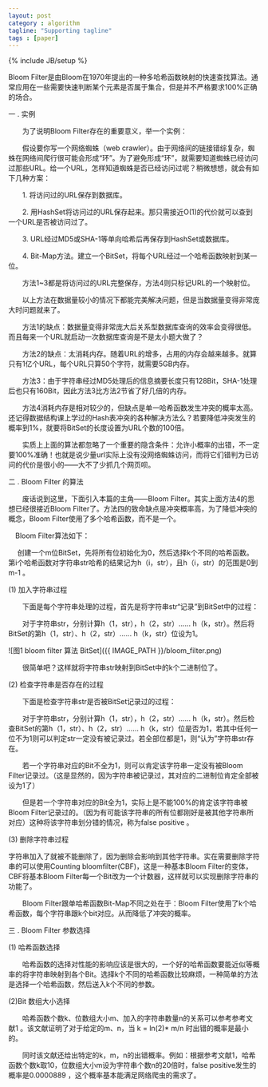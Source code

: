 ```yaml
---
layout: post
category : algorithm
tagline: "Supporting tagline"
tags : [paper]
---
```

{% include JB/setup %}

Bloom Filter是由Bloom在1970年提出的一种多哈希函数映射的快速查找算法。通常应用在一些需要快速判断某个元素是否属于集合，但是并不严格要求100%正确的场合。

 

一 . 实例  

　　为了说明Bloom Filter存在的重要意义，举一个实例：

　　假设要你写一个网络蜘蛛（web crawler）。由于网络间的链接错综复杂，蜘蛛在网络间爬行很可能会形成“环”。为了避免形成“环”，就需要知道蜘蛛已经访问过那些URL。给一个URL，怎样知道蜘蛛是否已经访问过呢？稍微想想，就会有如下几种方案：

　　1. 将访问过的URL保存到数据库。

　　2. 用HashSet将访问过的URL保存起来。那只需接近O(1)的代价就可以查到一个URL是否被访问过了。

　　3. URL经过MD5或SHA-1等单向哈希后再保存到HashSet或数据库。

　　4. Bit-Map方法。建立一个BitSet，将每个URL经过一个哈希函数映射到某一位。

　　方法1~3都是将访问过的URL完整保存，方法4则只标记URL的一个映射位。

 

　　以上方法在数据量较小的情况下都能完美解决问题，但是当数据量变得非常庞大时问题就来了。

　　方法1的缺点：数据量变得非常庞大后关系型数据库查询的效率会变得很低。而且每来一个URL就启动一次数据库查询是不是太小题大做了？

　　方法2的缺点：太消耗内存。随着URL的增多，占用的内存会越来越多。就算只有1亿个URL，每个URL只算50个字符，就需要5GB内存。

　　方法3：由于字符串经过MD5处理后的信息摘要长度只有128Bit，SHA-1处理后也只有160Bit，因此方法3比方法2节省了好几倍的内存。

　　方法4消耗内存是相对较少的，但缺点是单一哈希函数发生冲突的概率太高。还记得数据结构课上学过的Hash表冲突的各种解决方法么？若要降低冲突发生的概率到1%，就要将BitSet的长度设置为URL个数的100倍。


　　实质上上面的算法都忽略了一个重要的隐含条件：允许小概率的出错，不一定要100%准确！也就是说少量url实际上没有没网络蜘蛛访问，而将它们错判为已访问的代价是很小的——大不了少抓几个网页呗。 

 

二 . Bloom Filter 的算法  


　　废话说到这里，下面引入本篇的主角——Bloom Filter。其实上面方法4的思想已经很接近Bloom Filter了。方法四的致命缺点是冲突概率高，为了降低冲突的概念，Bloom Filter使用了多个哈希函数，而不是一个。

   　Bloom Filter算法如下：

  　 创建一个m位BitSet，先将所有位初始化为0，然后选择k个不同的哈希函数。第i个哈希函数对字符串str哈希的结果记为h（i，str），且h（i，str）的范围是0到m-1 。

 

(1) 加入字符串过程  

 

　　下面是每个字符串处理的过程，首先是将字符串str“记录”到BitSet中的过程：

　　对于字符串str，分别计算h（1，str），h（2，str）…… h（k，str）。然后将BitSet的第h（1，str）、h（2，str）…… h（k，str）位设为1。

 

![图1 bloom filter 算法 BitSet]({{ IMAGE_PATH }}/bloom_filter.png)
    

　　很简单吧？这样就将字符串str映射到BitSet中的k个二进制位了。

 

(2) 检查字符串是否存在的过程  

 

　　下面是检查字符串str是否被BitSet记录过的过程：

　　对于字符串str，分别计算h（1，str），h（2，str）…… h（k，str）。然后检查BitSet的第h（1，str）、h（2，str）…… h（k，str）位是否为1，若其中任何一位不为1则可以判定str一定没有被记录过。若全部位都是1，则“认为”字符串str存在。

 

　　若一个字符串对应的Bit不全为1，则可以肯定该字符串一定没有被Bloom Filter记录过。（这是显然的，因为字符串被记录过，其对应的二进制位肯定全部被设为1了）

　　但是若一个字符串对应的Bit全为1，实际上是不能100%的肯定该字符串被Bloom Filter记录过的。（因为有可能该字符串的所有位都刚好是被其他字符串所对应）这种将该字符串划分错的情况，称为false positive 。

 

(3) 删除字符串过程  

   字符串加入了就被不能删除了，因为删除会影响到其他字符串。实在需要删除字符串的可以使用Counting bloomfilter(CBF)，这是一种基本Bloom Filter的变体，CBF将基本Bloom Filter每一个Bit改为一个计数器，这样就可以实现删除字符串的功能了。

 

　　Bloom Filter跟单哈希函数Bit-Map不同之处在于：Bloom Filter使用了k个哈希函数，每个字符串跟k个bit对应。从而降低了冲突的概率。

 

三 . Bloom Filter 参数选择  

 

   (1) 哈希函数选择

   　　哈希函数的选择对性能的影响应该是很大的，一个好的哈希函数要能近似等概率的将字符串映射到各个Bit。选择k个不同的哈希函数比较麻烦，一种简单的方法是选择一个哈希函数，然后送入k个不同的参数。

   (2)Bit 数组大小选择  

   　　哈希函数个数k、位数组大小m、加入的字符串数量n的关系可以参考参考文献1 。该文献证明了对于给定的m、n，当 k = ln(2)* m/n 时出错的概率是最小的。

   　　同时该文献还给出特定的k，m，n的出错概率。例如：根据参考文献1，哈希函数个数k取10，位数组大小m设为字符串个数n的20倍时，false positive发生的概率是0.0000889 ，这个概率基本能满足网络爬虫的需求了。 
